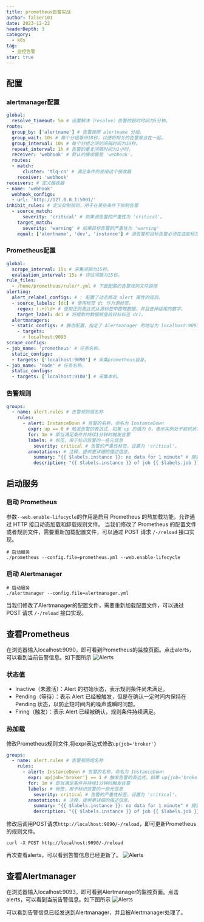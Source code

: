 ```yaml
---
title: prometheus告警实战
author: falser101
date: 2023-12-22
headerDepth: 3
category:
  - k8s
tag:
  - 监控告警
star: true
---
```


## 配置

### alertmanager配置
```yaml
global:
  resolve_timeout: 5m # 设置解决（resolve）告警的超时时间为5分钟。
route:
  group_by: ['alertname'] # 告警按照 alertname 分组。
  group_wait: 10s # 每个分组等待10秒，以便将相关的告警聚合在一起。
  group_interval: 10s # 每个分组之间的间隔时间为10秒。
  repeat_interval: 1h # 告警的重复间隔时间为1小时。
  receiver: 'webhook' # 默认的接收器是 'webhook'。
  routes:
  - match:
      cluster: 'tlq-cn' # 满足条件的使用这个接收器
    receiver: 'webhook'
receivers: # 定义接收器
- name: 'webhook'
  webhook_configs:
  - url: 'http://127.0.0.1:5001/'
inhibit_rules: # 定义抑制规则，用于在某些条件下抑制告警
  - source_match:
      severity: 'critical' # 如果源告警的严重性为 'critical'。
    target_match:
      severity: 'warning' # 如果目标告警的严重性为 'warning'
    equal: ['alertname', 'dev', 'instance'] # 源告警和目标告警必须在这些标签上相等才会触发抑制。
```

### Prometheus配置
```yaml
global:
  scrape_interval: 15s # 采集间隔为15秒。
  evaluation_interval: 15s # 评估间隔为15秒。
rule_files:
  - /home/prometheus/rule/*.yml # 下面配置的告警规则文件路径
alerting:
  alert_relabel_configs: # : 配置了动态修改 alert 属性的规则。
  - source_labels: [dc] # 使用标签 dc 作为源标签。
    regex: (.+)\d+ # 使用正则表达式从源标签中提取数据，并且去掉结尾的数字。
    target_label: dc1 # 将提取的数据赋值给目标标签 dc1。
  alertmanagers:
  - static_configs: # 静态配置，指定了 Alertmanager 的地址为 localhost:9093。
    - targets:
      - localhost:9093
scrape_configs:
- job_name: 'prometheus' # 任务名称。
  static_configs:
  - targets: ['localhost:9090'] # 采集prometheus自身。
- job_name: 'node' # 任务名称。
  static_configs:
  - targets: ['localhost:9100'] # 采集本机。
```

### 告警规则
```yaml
groups:
  - name: alert.rules # 告警规则组名称
    rules:
      - alert: InstanceDown # 告警的名称，命名为 InstanceDown
        expr: up == 0 # 触发告警的表达式，如果 up 的值为 0，表示实例处于宕机状态。
        for: 1m # 即当满足条件并持续1分钟时触发告警
        labels: # 标签，用于标识告警的一些元信息
          severity: critical # 告警的严重性标签，设置为 'critical'。
        annotations: # 注释，提供更详细的描述信息。
          summary: "{{ $labels.instance }}: no data for 1 minute" # 摘要信息，描述实例在1分钟内没有数据。
          description: "{{ $labels.instance }} of job {{ $labels.job }} has been down for more than 1 minute." # 描述信息，指明哪个作业的哪个实例在1分钟以上处于宕机状态。
```

## 启动服务

### 启动 Prometheus
参数`--web.enable-lifecycle`的作用是启用 Prometheus 的热加载功能，允许通过 HTTP 接口动态加载和卸载规则文件。
当我们修改了 Prometheus 的配置文件或者规则文件，需要重新加载配置文件，可以通过 POST 请求 `/-/reload` 接口实现。

```shell
# 启动服务
./prometheus --config.file=prometheus.yml --web.enable-lifecycle
```

### 启动 Alertmanager
```shell
# 启动服务
./alertmanager --config.file=alertmanager.yml
```
当我们修改了Alertmanager的配置文件，需要重新加载配置文件，可以通过 POST 请求 `/-/reload` 接口实现。

## 查看Prometheus
在浏览器输入localhost:9090，即可看到Prometheus的监控页面。点击alerts，可以看到当前告警信息。如下图所示
![Alerts](/imgs/2023/k8s/07/alerts.png)

### 状态值
- Inactive（未激活）：Alert 的初始状态，表示规则条件尚未满足。
- Pending（等待）：表示 Alert 已经被触发，但是在确认一定时间内保持在 Pending 状态，以防止短时间内的噪声或瞬时问题。
- Firing（触发）：表示 Alert 已经被确认，规则条件持续满足。

### 热加载
修改Prometheus规则文件,将expr表达式修改`up{job='broker'}`
```yaml
groups:
  - name: alert.rules # 告警规则组名称
    rules:
      - alert: InstanceDown # 告警的名称，命名为 InstanceDown
        expr: up{job='broker'} == 1 # 触发告警的表达式，如果 up{job='broker'} 的值为 1，表示实例处于启动状态。
        for: 1m # 即当满足条件并持续1分钟时触发告警
        labels: # 标签，用于标识告警的一些元信息
          severity: critical # 告警的严重性标签，设置为 'critical'。
        annotations: # 注释，提供更详细的描述信息。
          summary: "{{ $labels.instance }}: no data for 1 minute" # 摘要信息，描述实例在1分钟内没有数据。
          description: "{{ $labels.instance }} of job {{ $labels.job }} has been down for more than 1 minute." # 描述信息，指明哪个作业的哪个实例在1分钟以上处于宕机状态。
```

修改后调用POST请求`http://localhost:9090/-/reload`，即可更新Prometheus的规则文件。
```shell
curl -X POST http://localhost:9090/-/reload
```

再次查看alerts，可以看到告警信息已经更新了。
![Alerts](/imgs/2023/k8s/07/alerts-update.png)

## 查看Alertmanager
在浏览器输入localhost:9093，即可看到Alertmanager的监控页面。点击alerts，可以看到当前告警信息。如下图所示
![Alerts](/imgs/2023/k8s/07/alertmanager.png)

可以看到告警信息已经发送到Alertmanager，并且被Alertmanager处理了。